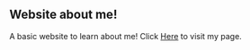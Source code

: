 ## Website about me!

A basic website to learn about me! Click <a href="https://enjaeantonio.github.io/personal-website/">Here</a> to visit my page.